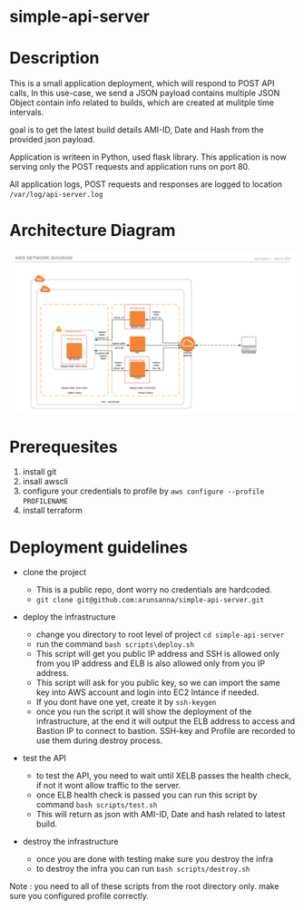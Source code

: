 # simple-api-server

# Description
This is a small application deployment, which will respond to POST API calls, In this use-case, we send a JSON payload contains multiple JSON Object contain info related to builds, which are created at mulitple time intervals.

goal is to get the latest build details AMI-ID, Date and Hash from the provided json payload.

Application is writeen in Python, used flask library. This application is now serving only the POST requests and application runs on port 80.

All application logs, POST requests and responses are logged to location `/var/log/api-server.log`

# Architecture Diagram
![Architecture](architecture.png)

# Prerequesites
  1. install git
  2. insall awscli
  3. configure your credentials to profile by `aws configure --profile PROFILENAME`
  4. install terraform

# Deployment guidelines

* clone the project
  * This is a public repo, dont worry no credentials are hardcoded.
  * `git clone git@github.com:arunsanna/simple-api-server.git` 

* deploy the infrastructure
  * change you directory to root level of project `cd simple-api-server`
  * run the command `bash scripts\deploy.sh`
  * This script will get you public IP address and SSH is allowed only from you IP address and ELB is also allowed only from you IP address.
  * This script will ask for you public key, so we can import the same key into AWS account and login into EC2 Intance if needed.
  * If you dont have one yet, create it by `ssh-keygen`
  * once you run the script it will show the deployment of the infrastructure, at the end it will output the ELB address to access and Bastion IP to connect to bastion. SSH-key and Profile are recorded to use them during destroy process.

* test the API
  * to test the API, you need to wait until XELB passes the health check, if not it wont allow traffic to the server.
  * once ELB health check is passed you can run this script by command `bash scripts/test.sh`
  * This will return as json with AMI-ID, Date and hash related to latest build.

* destroy the infrastructure
  * once you are done with testing make sure you destroy the infra
  * to destroy the infra you can run `bash scripts/destroy.sh`


Note : you need to all of these scripts from the root directory only. make sure you configured profile correctly.

